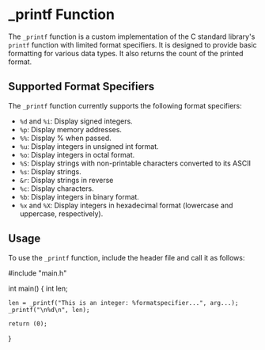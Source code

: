 # _printf Function

The `_printf` function is a custom implementation of the C standard library's `printf` function with limited format specifiers. It is designed to provide basic formatting for various data types. It also returns the count of the printed format.

## Supported Format Specifiers

The `_printf` function currently supports the following format specifiers:

- `%d` and `%i`: Display signed integers.
- `%p`: Display memory addresses.
- `%%`: Display % when passed.
- `%u`: Display integers in unsigned int format.
- `%o`: Display integers in octal format.
- `%S`: Display strings with non-printable characters converted to its ASCII
- `%s`: Display strings.
- `&r`: Display strings in reverse
- `%c`: Display characters.
- `%b`: Display integers in binary format.
- `%x` and `%X`: Display integers in hexadecimal format (lowercase and uppercase, respectively).

## Usage

To use the `_printf` function, include the header file and call it as follows:

#include "main.h"

int main() {
    int len;

    len = _printf("This is an integer: %formatspecifier...", arg...);
    _printf("\n%d\n", len);
    
    return (0);
}
